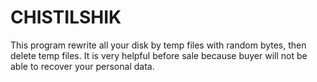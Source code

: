 ﻿# CHISTILSHIK

This program rewrite all your disk by temp files with random bytes, then delete temp files. It is very helpful before sale because buyer will not be able to recover your personal data.
